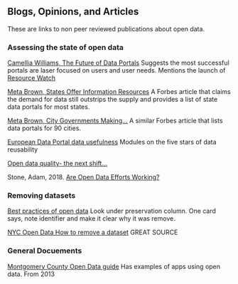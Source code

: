 ## Blogs, Opinions, and Articles

These are links to non peer reviewed publications about open data.


### Assessing the state of open data

[Camellia Williams, The Future of Data Portals](https://medium.com/vizzuality-blog/the-future-of-data-portals-1a9a20b20164) Suggests the most successful portals are laser focused on users and user needs. Mentions the launch of [Resource Watch](https://resourcewatch.org/)

[Meta Brown, States Offer Information Resources](https://www.forbes.com/sites/metabrown/2018/04/30/us-states-offer-information-resources-50-open-data-portals/#7f6b35005225)  A Forbes article that claims the demand for data still outstrips the supply and provides a list of state data portals for most states.

[Meta Brown, City Governments Making...](https://www.forbes.com/sites/metabrown/2018/04/29/city-governments-making-public-data-easier-to-get-90-municipal-open-data-portals/#11be527d5a0d) A similar Forbes article that lists data portals for 90 cities.

[European Data Portal data usefulness](https://www.europeandataportal.eu/elearning/en/module10/#/id/co-01)  Modules on the five stars of data reusability

[Open data quality- the next shift...](https://blog.okfn.org/2017/05/31/open-data-quality-the-next-shift-in-open-data/)

Stone, Adam, 2018. [Are Open Data Efforts Working?](https://www.govtech.com/data/Are-Open-Data-Efforts-Working.html)

### Removing datasets

[Best practices of open data](https://trello.com/b/aAGm3KaR/open-data-best-practices) Look under preservation column.  One card says, note identifier and make it clear why it was remove.

[NYC Open Data How to remove a dataset](https://opendata.cityofnewyork.us/wp-content/uploads/2018/02/Open-Data-Removals-Process-and-Guidelines.pdf)  GREAT SOURCE

### General Docuements
[Montgomery County Open Data guide](https://www.montgomerycountymd.gov/olo/resources/files/2013-7bestpracticesinopendatainitiatives.pdf)  Has examples of apps using open data.  From 2013
